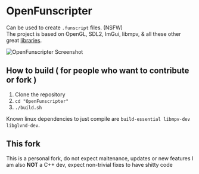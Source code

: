 # OpenFunscripter

Can be used to create `.funscript` files. (NSFW)  
The project is based on OpenGL, SDL2, ImGui, libmpv, & all these other great [libraries](https://github.com/OpenFunscripter/OpenFunscripter/tree/master/lib).

![OpenFunscripter Screenshot](https://github.com/OpenFunscripter/OpenFunscripter/blob/1b4f096be8c2f6c75ceed7787a300a86a13fb167/OpenFunscripter.jpg)

## How to build ( for people who want to contribute or fork )

1. Clone the repository
2. `cd "OpenFunscripter"`
3. `./build.sh`

Known linux dependencies to just compile are `build-essential libmpv-dev libglvnd-dev`.  

## This fork

This is a personal fork, do not expect maitenance, updates or new features
I am also **NOT** a C++ dev, expect non-trivial fixes to have shitty code
